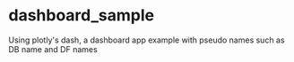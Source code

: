 # dashboard_sample
Using plotly's dash, a dashboard app example with pseudo names such as DB name and DF names
